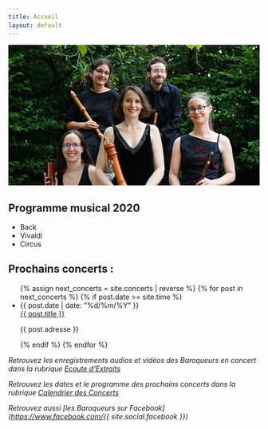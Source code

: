 ```yaml
---
title: Accueil
layout: default
---
```


![L'ensemble](assets/img/DSC07985_ensemble.jpg "L'emsemble")

## Programme musical 2020

- Back
- Vivaldi
- Circus

## Prochains concerts :

<ul class="posts noList">
  {% assign next_concerts = site.concerts | reverse  %}
  {% for post in next_concerts %}
    {% if post.date >= site.time %}
    <li>
    	<span class="date">{{ post.date | date: "%d/%m/%Y" }}</span><br>
    	<a href="{{ post.url }}">{{ post.title }}</a>
    	<p class="description">{{ post.adresse }}</p>
    </li>
    {% endif %}
  {% endfor %}
</ul>

_Retrouvez les enregistrements audios et vidéos des Baroqueurs en concert dans la rubrique [Ecoute d'Extraits](extraits)_

_Retrouvez les dates et le programme des prochains concerts dans la rubrique [Calendrier des Concerts](calendrier)_

_Retrouvez aussi [les Baroqueurs sur Facebook](https://www.facebook.com/{{ site.social.facebook }})_